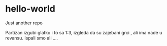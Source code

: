# hello-world
Just another repo


Partizan izgubi glatko i to sa 1:3, izgleda da su zajebani grci , ali ima nade u revansu. Ispali smo ali ....
